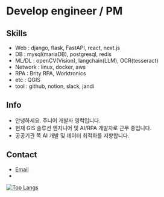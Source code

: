 # Develop engineer / PM

## Skills

- Web : django, flask, FastAPI, react, next.js
- DB : mysql(mariaDB), postgresql, redis
- ML/DL : openCV(Vision), langchain(LLM), OCR(tesseract)
- Network : linux, docker, aws
- RPA : Brity RPA, Worktronics
- etc : QGIS
- tool : github, notion, slack, jandi

## Info
- 안녕하세요. 주니어 개발자 영럭입니다.
- 현재 GIS 솔루션 엔지니어 및 AI/RPA 개발자로 근무 중입니다.
- 공공기관 쪽 AI 개발 및 데이터 최적화를 지향합니다.

## Contact

- [Email](mailto:un3561@naver.com)
- 
[![Top Langs](https://github-readme-stats.vercel.app/api/top-langs/?username=yuj0630)](https://github.com/yuj0630/github-readme-stats)
<!--
**yuj0630/yuj0630** is a ✨ _special_ ✨ repository because its `README.md` (this file) appears on your GitHub profile.

![youngun's GitHub stats](https://github-readme-stats.vercel.app/api?username=yuj0630&show_icons=true&theme=transparent)

Here are some ideas to get you started:

- 🔭 I’m currently working on ...
- 🌱 I’m currently learning ...
- 👯 I’m looking to collaborate on ...
- 🤔 I’m looking for help with ...
- 💬 Ask me about ...
- 📫 How to reach me: ...
- 😄 Pronouns: ...
- ⚡ Fun fact: ...
-->
